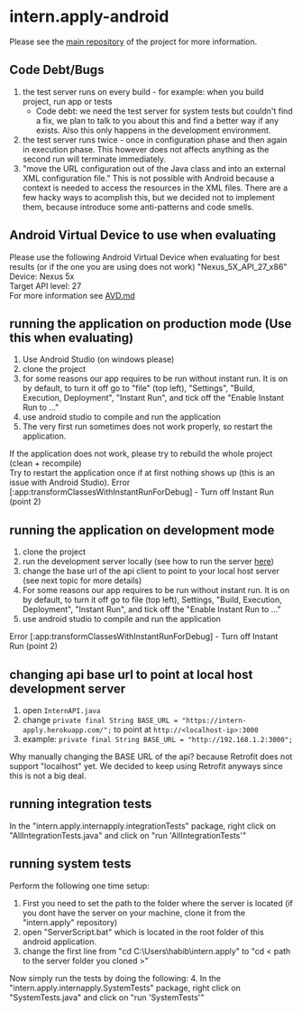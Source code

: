 # intern.apply-android

Please see the [main repository](https://github.com/DimaMukhin/intern.apply) of the project for more information.

## Code Debt/Bugs

1. the test server runs on every build - for example: when you build project, run app or tests
    - Code debt: we need the test server for system tests but couldn't find a fix, we plan to talk to you about this
     and find a better way if any exists. Also this only happens in the development environment.
2. the test server runs twice - once in configuration phase and then again in execution phase. This however does not affects anything as the second run will terminate immediately.
3. "move the URL configuration out of the Java class and into an external XML configuration file." This is not possible with Android because a context is needed to access the resources in the XML files. There are a few hacky ways to acomplish this, but we decided not to implement them, because introduce some anti-patterns and code smells. 

## Android Virtual Device to use when evaluating

Please use the following Android Virtual Device when evaluating for best results (or if the one you are using does not work)
"Nexus_5X_API_27_x86"  
Device: Nexus 5x  
Target API level: 27  
For more information see [AVD.md](https://github.com/DimaMukhin/intern.apply-android/blob/master/AVD.md)

## running the application on production mode (Use this when evaluating)

1. Use Android Studio (on windows please)
2. clone the project
3. for some reasons our app requires to be run without instant run. It is on by default, to turn it off
   go to "file" (top left), "Settings", "Build, Execution, Deployment", "Instant Run", and tick off the
   "Enable Instant Run to ..."
3. use android studio to compile and run the application  
4. The very first run sometimes does not work properly, so restart the application.  

If the application does not work, please try to rebuild the whole project (clean + recompile)  
Try to restart the application once if at first nothing shows up (this is an issue with Android Studio). 
Error [:app:transformClassesWithInstantRunForDebug] - Turn off Instant Run (point 2)

## running the application on development mode

1. clone the project
2. run the development server locally (see how to run the server [here](https://github.com/DimaMukhin/intern.apply))
3. change the base url of the api client to point to your local host server (see next topic for more details)
4. For some reasons our app requires to be run without instant run. It is on by default, to turn it off
   go to file (top left), Settings, "Build, Execution, Deployment", "Instant Run", and tick off the
   "Enable Instant Run to ..."
5. use android studio to compile and run the application

Error [:app:transformClassesWithInstantRunForDebug] - Turn off Instant Run (point 2)

## changing api base url to point at local host development server

1. open `InternAPI.java`
2. change `private final String BASE_URL = "https://intern-apply.herokuapp.com/";` to point at `http://<localhost-ip>:3000`
3. example: `private final String BASE_URL = "http://192.168.1.2:3000";`  

Why manually changing the BASE URL of the api? because Retrofit does not support "localhost" yet. We decided to keep using Retrofit anyways since this is not a big deal.

## running integration tests

In the "intern.apply.internapply.integrationTests" package, right click on "AllIntegrationTests.java" and click on "run 'AllIntegrationTests'"

## running system tests

Perform the following one time setup:  
1. First you need to set the path to the folder where the server is located (if you dont have the server on your machine, clone it from the "intern.apply" repository)
2. open "ServerScript.bat" which is located in the root folder of this android application.
3. change the first line from "cd C:\Users\habib\intern.apply" to "cd < path to the server folder you cloned >"

Now simply run the tests by doing the following:
4. In the "intern.apply.internapply.SystemTests" package, right click on "SystemTests.java" and click on "run 'SystemTests'"
